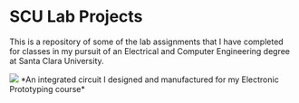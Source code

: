 # SCU Lab Projects
This is a repository of some of the lab assignments that I have completed for classes in my pursuit of an Electrical and Computer Engineering degree at Santa Clara University. 

<img src="Integrated Circuit.gif" />
*An integrated circuit I designed and manufactured for my Electronic Prototyping course*
